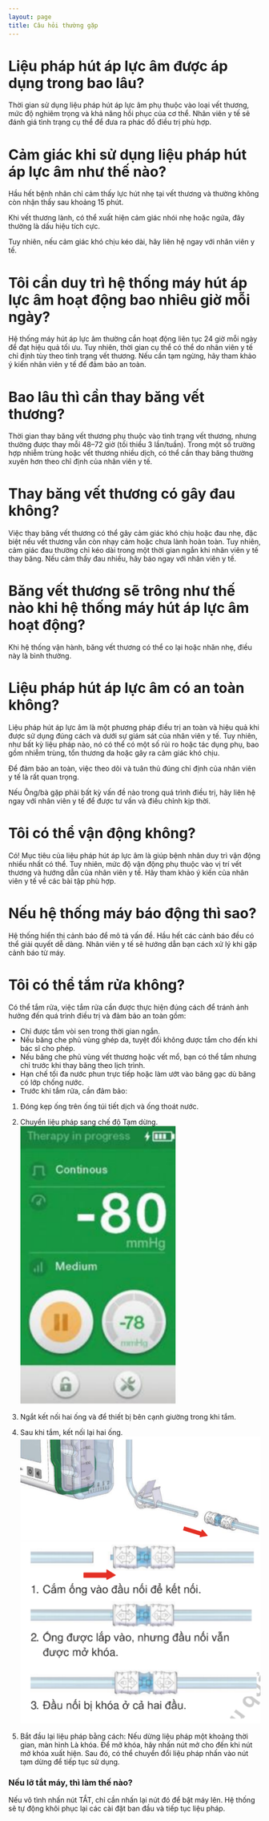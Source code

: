 ```yaml
---
layout: page
title: Câu hỏi thường gặp
---
```


# Liệu pháp hút áp lực âm được áp dụng trong bao lâu?
Thời gian sử dụng liệu pháp hút áp lực âm phụ thuộc vào loại vết thương, mức độ nghiêm trọng và khả năng hồi phục của cơ thể. Nhân viên y tế sẽ đánh giá tình trạng cụ thể để đưa ra phác đồ điều trị phù hợp.

# Cảm giác khi sử dụng liệu pháp hút áp lực âm như thế nào?
Hầu hết bệnh nhân chỉ cảm thấy lực hút nhẹ tại vết thương và thường không còn nhận thấy sau khoảng 15 phút. 

Khi vết thương lành, có thể xuất hiện cảm giác nhói nhẹ hoặc ngứa, đây thường là dấu hiệu tích cực. 

Tuy nhiên, nếu cảm giác khó chịu kéo dài, hãy liên hệ ngay với nhân viên y tế.

# Tôi cần duy trì hệ thống máy hút áp lực âm hoạt động bao nhiêu giờ mỗi ngày?
Hệ thống máy hút áp lực âm thường cần hoạt động liên tục 24 giờ mỗi ngày để đạt hiệu quả tối ưu. Tuy nhiên, thời gian cụ thể có thể do nhân viên y tế chỉ định tùy theo tình trạng vết thương. Nếu cần tạm ngừng, hãy tham khảo ý kiến nhân viên y tế để đảm bảo an toàn. 

# Bao lâu thì cần thay băng vết thương?
Thời gian thay băng vết thương phụ thuộc vào tình trạng vết thương, nhưng thường được thay mỗi 48–72 giờ (tối thiểu 3 lần/tuần). Trong một số trường hợp nhiễm trùng hoặc vết thương nhiều dịch, có thể cần thay băng thường xuyên hơn theo chỉ định của nhân viên y tế.

#  Thay băng vết thương có gây đau không?
Việc thay băng vết thương có thể gây cảm giác khó chịu hoặc đau nhẹ, đặc biệt nếu vết thương vẫn còn nhạy cảm hoặc chưa lành hoàn toàn. Tuy nhiên, cảm giác đau thường chỉ kéo dài trong một thời gian ngắn khi nhân viên y tế thay băng. Nếu cảm thấy đau nhiều, hãy báo ngay với nhân viên y tế.

#  Băng vết thương sẽ trông như thế nào khi hệ thống máy hút áp lực âm  hoạt động?
Khi hệ thống vận hành, băng vết thương có thể co lại hoặc nhăn nhẹ, điều này là bình thường.

# Liệu pháp hút áp lực âm có an toàn không?
Liệu pháp hút áp lực âm là một phương pháp điều trị an toàn và hiệu quả khi được sử dụng đúng cách và dưới sự giám sát của nhân viên y tế. Tuy nhiên, như bất kỳ liệu pháp nào, nó có thể có một số rủi ro hoặc tác dụng phụ, bao gồm nhiễm trùng, tổn thương da hoặc gây ra cảm giác khó chịu.

Để đảm bảo an toàn, việc theo dõi và tuân thủ đúng chỉ định của nhân viên y tế là rất quan trọng. 

Nếu Ông/bà gặp phải bất kỳ vấn đề nào trong quá trình điều trị, hãy liên hệ ngay với nhân viên y tế để được tư vấn và điều chỉnh kịp thời.

# Tôi có thể vận động không?
Có! Mục tiêu của liệu pháp hút áp lực âm là giúp bệnh nhân duy trì vận động nhiều nhất có thể. Tuy nhiên, mức độ vận động phụ thuộc vào vị trí vết thương và hướng dẫn của nhân viên y tế. Hãy tham khảo ý kiến của nhân viên y tế về các bài tập phù hợp.

# Nếu hệ thống máy báo động thì sao?
Hệ thống hiển thị cảnh báo để mô tả vấn đề. Hầu hết các cảnh báo đều có thể giải quyết dễ dàng. Nhân viên y tế sẽ hướng dẫn bạn cách xử lý khi gặp cảnh báo từ máy.

# Tôi có thể tắm rửa không?
Có thể tắm rửa, việc tắm rửa cần được thực hiện đúng cách để tránh ảnh hưởng đến quá trình điều trị và đảm bảo an toàn gồm:

- Chỉ được tắm vòi sen trong thời gian ngắn.
- Nếu băng che phủ vùng ghép da, tuyệt đối không được tắm cho đến khi bác sĩ cho phép.
- Nếu băng che phủ vùng vết thương hoặc vết mổ, bạn có thể tắm nhưng chỉ trước khi thay băng theo lịch trình.
- Hạn chế tối đa nước phun trực tiếp hoặc làm ướt vào băng gạc dù băng có lớp chống nước.
- Trước khi tắm rửa, cần đảm bảo:
1. Đóng kẹp ống trên ống túi tiết dịch và ống thoát nước.
   
2. Chuyển liệu pháp sang chế độ Tạm dừng.
   ![Tạm dừng](/assets/img/T1.png)
   
3. Ngắt kết nối hai ống và để thiết bị bên cạnh giường trong khi tắm.
   
4. Sau khi tắm, kết nối lại hai ống.
    ![Kết nối](/assets/img/T2.png)  
 ![Kết nối](/assets/img/T3.png)
   
5. Bắt đầu lại liệu pháp bằng cách: Nếu dừng liệu pháp một khoảng thời gian, màn hình Là khóa. Để mở khóa, hãy nhấn nút mở cho đến khi nút mở khóa xuất hiện. Sau đó, có thể chuyển đổi liệu pháp nhấn vào nút tạm dừng để tiếp tục sử dụng. 

### Nếu lỡ tắt máy, thì làm thế nào?

Nếu vô tình nhấn nút TẮT, chỉ cần nhấn lại nút đó để bật máy lên. Hệ thống sẽ tự động khôi phục lại các cài đặt ban đầu và tiếp tục liệu pháp.


